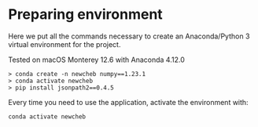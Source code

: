 # Preparing environment
Here we put all the commands necessary to create an Anaconda/Python 3 virtual environment for the project.

Tested on macOS Monterey 12.6 with Anaconda 4.12.0

```
> conda create -n newcheb numpy==1.23.1
> conda activate newcheb
> pip install jsonpath2==0.4.5
```

Every time you need to use the application, activate the environment with:
```
conda activate newcheb
```
